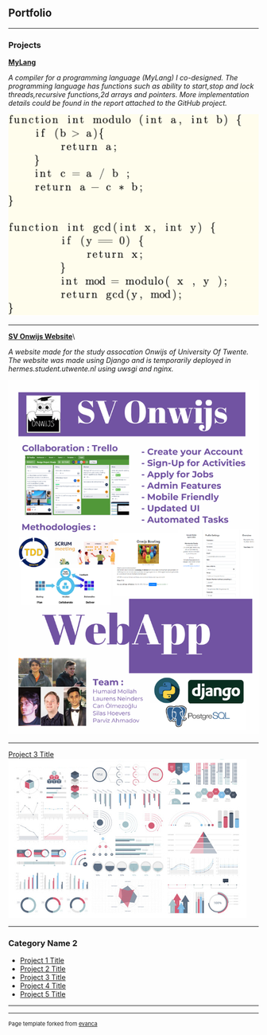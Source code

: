 ## Portfolio

---

### Projects

**[MyLang](https://github.com/canolmezoglu/MyLang)**

_A compiler for a programming language (MyLang) I co-designed. The programming language has 
functions such as ability to start,stop and lock threads,recursive functions,2d arrays
and pointers. More implementation details could be found in the report attached to the
GitHub project._

<img src="images/compiler.jpg?raw=true"/>

---
**[SV Onwijs Website](https://bachelorshowcase-eemcs.apps.utwente.nl/view/6rs9XDFX/)**\

_A website made for the study assocation Onwijs of University Of Twente. The website was
made using Django and is temporarily deployed in hermes.student.utwente.nl using uwsgi
and nginx._

<img src="images/Poster.jpg?raw=true"/>

---
[Project 3 Title](http://example.com/)
<img src="images/dummy_thumbnail.jpg?raw=true"/>

---

### Category Name 2

- [Project 1 Title](http://example.com/)
- [Project 2 Title](http://example.com/)
- [Project 3 Title](http://example.com/)
- [Project 4 Title](http://example.com/)
- [Project 5 Title](http://example.com/)

---




---
<p style="font-size:11px">Page template forked from <a href="https://github.com/evanca/quick-portfolio">evanca</a></p>
<!-- Remove above link if you don't want to attibute -->
